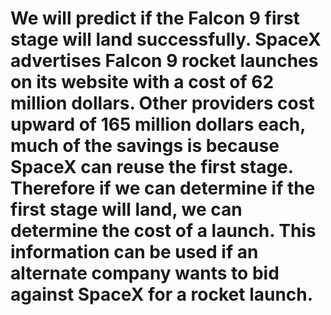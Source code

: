 # We will predict if the Falcon 9 first stage will land successfully. SpaceX advertises Falcon 9 rocket launches on its website with a cost of 62 million dollars. Other providers cost upward of 165 million dollars each, much of the savings is because SpaceX can reuse the first stage. Therefore if we can determine if the first stage will land, we can determine the cost of a launch. This information can be used if an alternate company wants to bid against SpaceX for a rocket launch.
